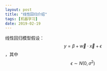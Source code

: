 ```yaml
---
layout: post
title: "线性回归介绍"
tags: [机器学习]
date: 2019-02-19
---
```


线性回归模型假设：$$y=\beta+\vec{w}\cdot\vec{x}+\epsilon$$，其中$${\epsilon}\sim{N(0, \sigma^2)}$$
